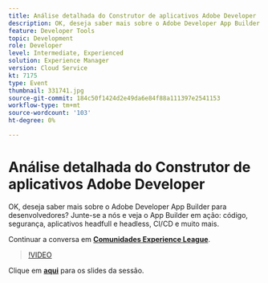 ```yaml
---
title: Análise detalhada do Construtor de aplicativos Adobe Developer
description: OK, deseja saber mais sobre o Adobe Developer App Builder para desenvolvedores? Junte-se a nós e veja o Construtor de aplicativos da Adobe Developer em ação - código, segurança, aplicativos headfull e headless, CI/CD e muito mais. Esta sessão foi entregue como parte do evento Conteúdo do Adobe Developers Live.
feature: Developer Tools
topic: Development
role: Developer
level: Intermediate, Experienced
solution: Experience Manager
version: Cloud Service
kt: 7175
type: Event
thumbnail: 331741.jpg
source-git-commit: 184c50f1424d2e49da6e84f88a111397e2541153
workflow-type: tm+mt
source-wordcount: '103'
ht-degree: 0%

---
```



# Análise detalhada do Construtor de aplicativos Adobe Developer

OK, deseja saber mais sobre o Adobe Developer App Builder para desenvolvedores? Junte-se a nós e veja o App Builder em ação: código, segurança, aplicativos headfull e headless, CI/CD e muito mais.

Continuar a conversa em **[Comunidades Experience League](http://adobe.ly/36Yd3v6)**.

>[!VIDEO](https://video.tv.adobe.com/v/331741/?quality=12&learn=on&hidetitle=true)

Clique em **[aqui](/help/adobe-developers-live/assets/app-builder.pdf)** para os slides da sessão.
